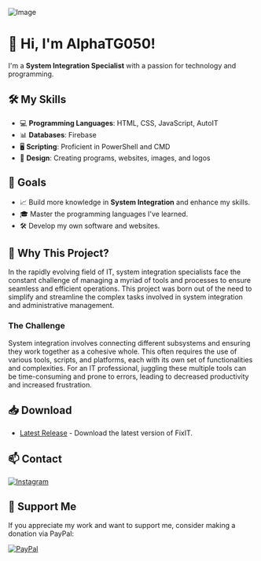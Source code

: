 ![Image](https://github.com/user-attachments/assets/1bd8083a-7303-491a-ad7c-c604c1592342)

# 🔷 Hi, I'm AlphaTG050!

I'm a **System Integration Specialist** with a passion for technology and programming. 



## 🛠️ My Skills
- 💻 **Programming Languages**: HTML, CSS, JavaScript, AutoIT
- 📊 **Databases**: Firebase
- 🖥️ **Scripting**: Proficient in PowerShell and CMD
- 🎨 **Design**: Creating programs, websites, images, and logos

## 🎯 Goals
- 📈 Build more knowledge in **System Integration** and enhance my skills.
- 🎓 Master the programming languages I've learned.
- 🛠️ Develop my own software and websites.

## 🤔 Why This Project?

In the rapidly evolving field of IT, system integration specialists face the constant challenge of managing a myriad of tools and processes to ensure seamless and efficient operations. This project was born out of the need to simplify and streamline the complex tasks involved in system integration and administrative management.

### The Challenge

System integration involves connecting different subsystems and ensuring they work together as a cohesive whole. This often requires the use of various tools, scripts, and platforms, each with its own set of functionalities and complexities. For an IT professional, juggling these multiple tools can be time-consuming and prone to errors, leading to decreased productivity and increased frustration.

## 📥 Download
- [Latest Release](https://github.com/AlphaTG50/FixIT/releases/latest) - Download the latest version of FixIT.


## 📫 Contact
[![Instagram](https://img.shields.io/badge/Instagram-%23E4405F.svg?logo=Instagram&logoColor=white)](https://instagram.com/helpit.informatik) 

## 💖 Support Me
If you appreciate my work and want to support me, consider making a donation via PayPal:

[![PayPal](https://img.shields.io/badge/PayPal-00457C?style=for-the-badge&logo=paypal&logoColor=white)](https://paypal.me/AlphaTG050) 
